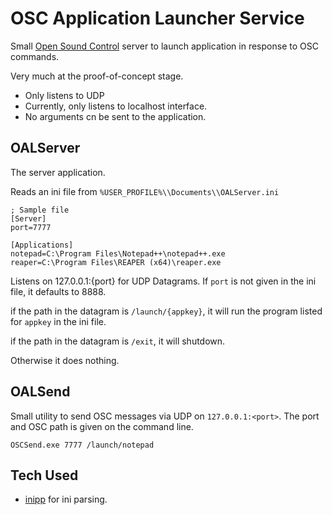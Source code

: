 # OSC Application Launcher Service

Small [Open Sound Control](https://opensoundcontrol.org) server to launch application in response to OSC commands.

Very much at the proof-of-concept stage.

- Only listens to UDP
- Currently, only listens to localhost interface.
- No arguments cn be sent to the application.

## OALServer

The server application. 

Reads an ini file from `%USER_PROFILE%\\Documents\\OALServer.ini`

```
; Sample file
[Server]
port=7777

[Applications]
notepad=C:\Program Files\Notepad++\notepad++.exe
reaper=C:\Program Files\REAPER (x64)\reaper.exe
```

Listens on 127.0.0.1:{port} for UDP Datagrams. If `port` is not given in the ini file, it defaults to 8888.

if the path in the datagram is `/launch/{appkey}`, it will run the program listed for `appkey` in the ini file.

if the path in the datagram is `/exit`, it will shutdown.

Otherwise it does nothing.

## OALSend

Small utility to send OSC messages via UDP on `127.0.0.1:<port>`. The port and OSC path is given on the command line.

```
OSCSend.exe 7777 /launch/notepad
```

## Tech Used

* [inipp](https://github.com/mcmtroffaes/inipp) for ini parsing.

